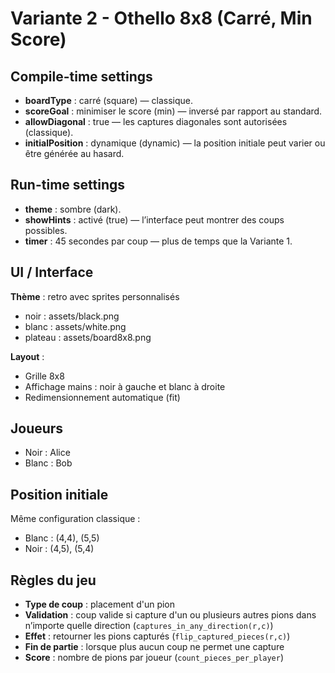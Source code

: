 # Variante 2 - Othello 8x8 (Carré, Min Score)

## Compile-time settings

- **boardType** : carré (square) — classique.
- **scoreGoal** : minimiser le score (min) — inversé par rapport au standard.
- **allowDiagonal** : true — les captures diagonales sont autorisées (classique).
- **initialPosition** : dynamique (dynamic) — la position initiale peut varier ou être générée au hasard.

## Run-time settings

- **theme** : sombre (dark).
- **showHints** : activé (true) — l’interface peut montrer des coups possibles.
- **timer** : 45 secondes par coup — plus de temps que la Variante 1.

## UI / Interface

**Thème** : retro avec sprites personnalisés  

- noir : assets/black.png  
- blanc : assets/white.png  
- plateau : assets/board8x8.png  

**Layout** :  

- Grille 8x8  
- Affichage mains : noir à gauche et blanc à droite  
- Redimensionnement automatique (fit)  

## Joueurs

- Noir : Alice  
- Blanc : Bob  

## Position initiale

Même configuration classique :  

- Blanc : (4,4), (5,5)  
- Noir : (4,5), (5,4)  

## Règles du jeu

- **Type de coup** : placement d'un pion  
- **Validation** : coup valide si capture d'un ou plusieurs autres pions dans n’importe quelle direction (`captures_in_any_direction(r,c)`)  
- **Effet** : retourner les pions capturés (`flip_captured_pieces(r,c)`)  
- **Fin de partie** : lorsque plus aucun coup ne permet une capture  
- **Score** : nombre de pions par joueur (`count_pieces_per_player`)
